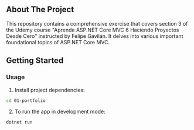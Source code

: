 ## About The Project

This repository contains a comprehensive exercise that covers section 3 of the Udemy course "Aprende ASP.NET Core MVC 6 Haciendo Proyectos Desde Cero" instructed by Felipe Gavilán. It delves into various important foundational topics of ASP.NET Core MVC.

## Getting Started

### Usage

1. Install project dependencies:

```sh
cd 01-portfolio
```

2. To run the app in development mode:

```sh
dotnet run
```